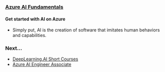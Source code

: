 ### [Azure AI Fundamentals](https://learn.microsoft.com/en-nz/training/challenges?id=8e1f62a7-99e3-48e4-9ec9-1fffb99ee9af)
#### Get started with AI on Azure
- Simply put, AI is the creation of software that imitates human behaviors and capabilities.

### Next...
- [DeepLearning.AI Short Courses](https://learn.deeplearning.ai/)
- [Azure AI Engineer Associate](https://docs.microsoft.com/en-us/learn/certifications/azure-ai-engineer)
